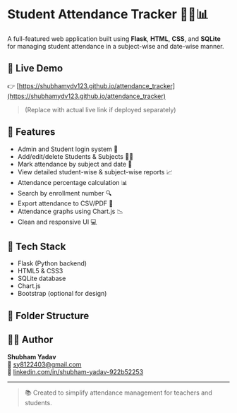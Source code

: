 # Student Attendance Tracker 🧑‍🎓📊

A full-featured web application built using **Flask**, **HTML**, **CSS**, and **SQLite** for managing student attendance in a subject-wise and date-wise manner.

## 🔗 Live Demo  
👉 [https://shubhamydv123.github.io/attendance_tracker](https://shubhamydv123.github.io/attendance_tracker)

> (Replace with actual live link if deployed separately)

## 📌 Features
- Admin and Student login system 🔐
- Add/edit/delete Students & Subjects 👨‍🏫
- Mark attendance by subject and date 📅
- View detailed student-wise & subject-wise reports 📈
- Attendance percentage calculation 📊
- Search by enrollment number 🔍
- Export attendance to CSV/PDF 📁
- Attendance graphs using Chart.js 📉
- Clean and responsive UI 💻

## 🚀 Tech Stack
- Flask (Python backend)
- HTML5 & CSS3
- SQLite database
- Chart.js
- Bootstrap (optional for design)

## 📁 Folder Structure

## 👨‍💻 Author
**Shubham Yadav**  
📧 [sy8122403@gmail.com](mailto:sy8122403@gmail.com)  
🔗 [linkedin.com/in/shubham-yadav-922b52253](https://linkedin.com/in/shubham-yadav-922b52253)

---

> 📚 Created to simplify attendance management for teachers and students.
